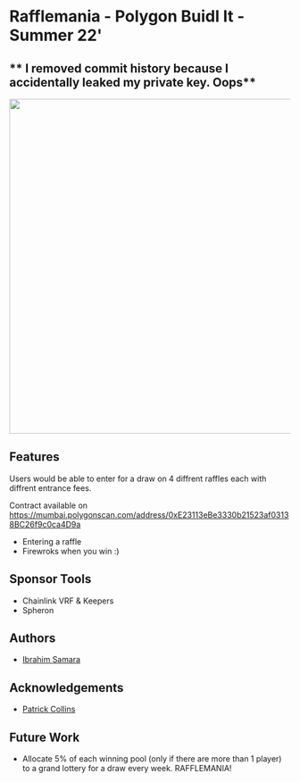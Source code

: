 
# Rafflemania - Polygon Buidl It - Summer 22'
## ** I removed commit history because I accidentally leaked my private key. Oops**
<img src="https://github.com/Pack-Way/Raffle-mania/blob/main/public/RaffleMania.png" width="600">

## Features

Users would be able to enter for a draw on 4 diffrent raffles each with diffrent entrance fees.

Contract available on https://mumbai.polygonscan.com/address/0xE23113eBe3330b21523af03138BC26f9c0ca4D9a

- Entering a raffle 
- Firewroks when you win :)
 
## Sponsor Tools 
- Chainlink VRF & Keepers 
- Spheron 


## Authors

- [Ibrahim Samara](https://github.com/IbrahimSam96)


## Acknowledgements
 - [Patrick Collins](https://github.com/PatrickAlphaC)

## Future Work 
- Allocate 5% of each winning pool (only if there are more than 1 player) to a grand lottery for a draw every week. RAFFLEMANIA!  
